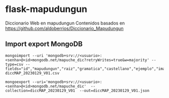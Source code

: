 # flask-mapudungun
Diccionario Web en mapudungun
Contenidos basados en https://github.com/aldoberrios/Diccionario_Mapudungun

## Import export MongoDB

```
mongoimport --uri 'mongodb+srv://<usuario>:<senha>@<id>mongodb.net/mapuche_dic?retryWrites=true&w=majority' --type=csv --fields="id","mapudungun","raiz","gramatica","castellano","ejemplo","imagen","source" diccMAP_20230129_V01.csv

mongoexport --uri='mongodb+srv://<usuario>:<senha>@<id>mongodb.net/mapuche_dic'  --collection=diccMAP_20230129_V01  --out=diccMAP_20230129_V01.json
```
